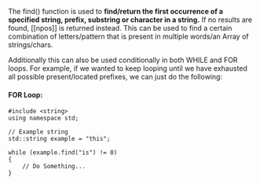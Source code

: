 The find() function is used to **find/return the first occurrence of a specified string, prefix, substring or character in a string.** If no results are found, [[npos]] is returned instead. This can be used to find a certain combination of letters/pattern that is present in multiple words/an Array of strings/chars.

Additionally this can also be used conditionally in both WHILE and FOR loops. For example, if we wanted to keep looping until we have exhausted all possible present/located prefixes, we can just do the following:

#### FOR Loop:

```
#include <string>
using namespace std;

// Example string
std::string example = "this";

while (example.find("is") != 0)
{
	// Do Something...
}
```